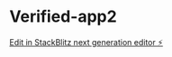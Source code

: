 # Verified-app2

[Edit in StackBlitz next generation editor ⚡️](https://stackblitz.com/~/github.com/nrattyp233/Verified-app2)